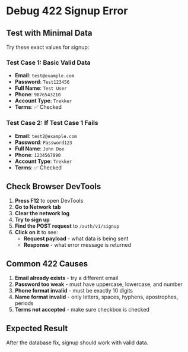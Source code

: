 # Debug 422 Signup Error

## Test with Minimal Data

Try these exact values for signup:

### Test Case 1: Basic Valid Data
- **Email**: `test@example.com`
- **Password**: `Test123456`
- **Full Name**: `Test User`
- **Phone**: `9876543210`
- **Account Type**: `Trekker`
- **Terms**: ✅ Checked

### Test Case 2: If Test Case 1 Fails
- **Email**: `test2@example.com`
- **Password**: `Password123`
- **Full Name**: `John Doe`
- **Phone**: `1234567890`
- **Account Type**: `Trekker`
- **Terms**: ✅ Checked

## Check Browser DevTools

1. **Press F12** to open DevTools
2. **Go to Network tab**
3. **Clear the network log**
4. **Try to sign up**
5. **Find the POST request** to `/auth/v1/signup`
6. **Click on it** to see:
   - **Request payload** - what data is being sent
   - **Response** - what error message is returned

## Common 422 Causes

1. **Email already exists** - try a different email
2. **Password too weak** - must have uppercase, lowercase, and number
3. **Phone format invalid** - must be exactly 10 digits
4. **Name format invalid** - only letters, spaces, hyphens, apostrophes, periods
5. **Terms not accepted** - make sure checkbox is checked

## Expected Result

After the database fix, signup should work with valid data.
